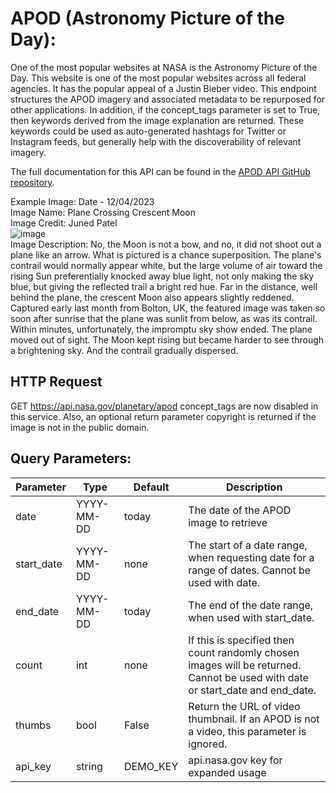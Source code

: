 # APOD (Astronomy Picture of the Day):

One of the most popular websites at NASA is the Astronomy Picture of the Day. This website is one of the most popular websites across all federal agencies. It has the popular appeal of a Justin Bieber video. This endpoint structures the APOD imagery and associated metadata to be repurposed for other applications. In addition, if the concept_tags parameter is set to True, then keywords derived from the image explanation are returned. These keywords could be used as auto-generated hashtags for Twitter or Instagram feeds, but generally help with the discoverability of relevant imagery.

The full documentation for this API can be found in the [APOD API GitHub repository](https://github.com/nasa/apod-api).

Example Image: Date - 12/04/2023 <br>
Image Name: Plane Crossing Crescent Moon <br>
Image Credit: Juned Patel <br>
![image](https://github.com/ArnavKucheriya/NASA_API/assets/114359370/1dad652f-b6d3-4c51-bacc-9d6c2e4f8ea0) <br>
Image Description: No, the Moon is not a bow, and no, it did not shoot out a plane like an arrow. What is pictured is a chance superposition. The plane's contrail would normally appear white, but the large volume of air toward the rising Sun preferentially knocked away blue light, not only making the sky blue, but giving the reflected trail a bright red hue. Far in the distance, well behind the plane, the crescent Moon also appears slightly reddened. Captured early last month from Bolton, UK, the featured image was taken so soon after sunrise that the plane was sunlit from below, as was its contrail. Within minutes, unfortunately, the impromptu sky show ended. The plane moved out of sight. The Moon kept rising but became harder to see through a brightening sky. And the contrail gradually dispersed.

## HTTP Request
GET https://api.nasa.gov/planetary/apod
concept_tags are now disabled in this service. Also, an optional return parameter copyright is returned if the image is not in the public domain.

## Query Parameters:

| Parameter   | Type         | Default    | Description                                                                                               |
|-------------|--------------|------------|-----------------------------------------------------------------------------------------------------------|
| date        | YYYY-MM-DD   | today      | The date of the APOD image to retrieve                                                                    |
| start_date  | YYYY-MM-DD   | none       | The start of a date range, when requesting date for a range of dates. Cannot be used with date.          |
| end_date    | YYYY-MM-DD   | today      | The end of the date range, when used with start_date.                                                      |
| count       | int          | none       | If this is specified then count randomly chosen images will be returned. Cannot be used with date or start_date and end_date. |
| thumbs      | bool         | False      | Return the URL of video thumbnail. If an APOD is not a video, this parameter is ignored.                   |
| api_key     | string       | DEMO_KEY   | api.nasa.gov key for expanded usage                                                                      |
